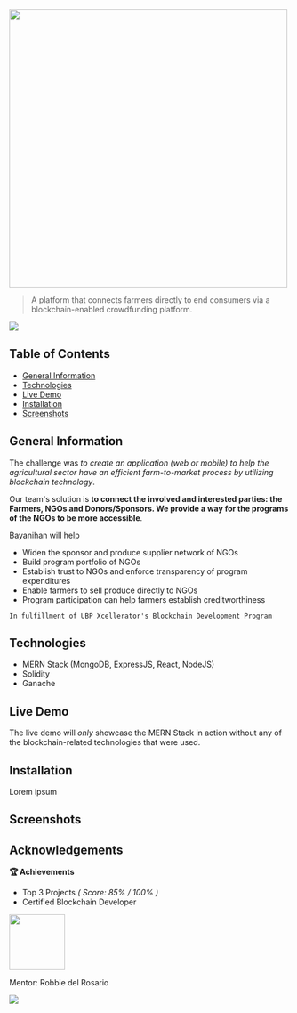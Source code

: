 <img src="https://imgur.com/y2Lmecv.png" width="500"/>

> <p>A platform that connects farmers directly to end consumers via a blockchain-enabled crowdfunding platform.</p>
<img src="https://img.shields.io/badge/Status-Refactoring-%23F7A000"/>

## Table of Contents

* [General Information](#general-information)
* [Technologies](#technologies)
* [Live Demo](#live-demo)
* [Installation](#installation)
* [Screenshots](#screenshots)

## General Information

The challenge was *to create an application (web or mobile) to help the agricultural sector have an efficient farm-to-market process by utilizing blockchain technology*.

Our team's solution is **to connect the involved and interested parties: the Farmers, NGOs and Donors/Sponsors. We provide a way for the programs of the NGOs to be more accessible**.

Bayanihan will help
* Widen the sponsor and produce supplier network of NGOs
* Build program portfolio of NGOs
* Establish trust to NGOs and enforce transparency of program expenditures
* Enable farmers to sell produce directly to NGOs
* Program participation can help farmers establish creditworthiness

`In fulfillment of UBP Xcellerator's Blockchain Development Program`

## Technologies

* MERN Stack (MongoDB, ExpressJS, React, NodeJS)
* Solidity
* Ganache

## Live Demo

The live demo will *only* showcase the MERN Stack in action without any of the blockchain-related technologies that were used.

## Installation

Lorem ipsum

## Screenshots

## Acknowledgements

<b>🏆 Achievements</b>
* Top 3 Projects *( Score: 85% / 100% )*
* Certified Blockchain Developer 

<img src="https://imgur.com/bYSaTUY.png" width="100"/>
<p>Mentor: Robbie del Rosario</p>
<a href="https://github.com/swenceslao/agriblockchain/graphs/contributors">
  <img src="https://contrib.rocks/image?repo=swenceslao/agriblockchain" />
</a>

